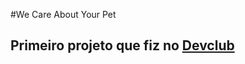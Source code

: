 #We Care About Your Pet
<br>
<h2>Primeiro projeto que fiz no <a href="https://rodolfomori.com.br/devclub">Devclub</a>
